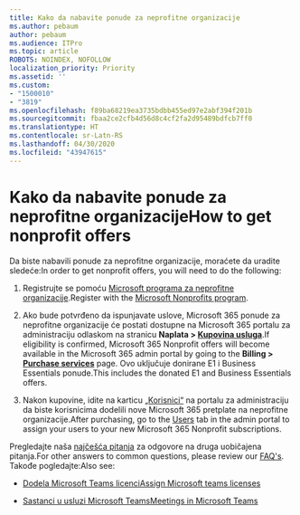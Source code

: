```yaml
---
title: Kako da nabavite ponude za neprofitne organizacije
ms.author: pebaum
author: pebaum
ms.audience: ITPro
ms.topic: article
ROBOTS: NOINDEX, NOFOLLOW
localization_priority: Priority
ms.assetid: ''
ms.custom:
- "1500010"
- "3819"
ms.openlocfilehash: f89ba68219ea3735bdbb455ed97e2abf394f201b
ms.sourcegitcommit: fbaa2ce2cfb4d56d8c4cf2fa2d95489bdfcb7ff0
ms.translationtype: HT
ms.contentlocale: sr-Latn-RS
ms.lasthandoff: 04/30/2020
ms.locfileid: "43947615"
---
```

# <a name="how-to-get-nonprofit-offers"></a><span data-ttu-id="9ceff-102">Kako da nabavite ponude za neprofitne organizacije</span><span class="sxs-lookup"><span data-stu-id="9ceff-102">How to get nonprofit offers</span></span>

<span data-ttu-id="9ceff-103">Da biste nabavili ponude za neprofitne organizacije, moraćete da uradite sledeće:</span><span class="sxs-lookup"><span data-stu-id="9ceff-103">In order to get nonprofit offers, you will need to do the following:</span></span>

1. <span data-ttu-id="9ceff-104">Registrujte se pomoću [Microsoft programa za neprofitne organizacije](https://go.microsoft.com/fwlink/p/?linkid=2008962).</span><span class="sxs-lookup"><span data-stu-id="9ceff-104">Register with the [Microsoft Nonprofits program](https://go.microsoft.com/fwlink/p/?linkid=2008962).</span></span>

2. <span data-ttu-id="9ceff-105">Ako bude potvrđeno da ispunjavate uslove, Microsoft 365 ponude za neprofitne organizacije će postati dostupne na Microsoft 365 portalu za administraciju odlaskom na stranicu **Naplata > [Kupovina usluga](https://go.microsoft.com/fwlink/p/?linkid=868433)**.</span><span class="sxs-lookup"><span data-stu-id="9ceff-105">If eligibility is confirmed, Microsoft 365 Nonprofit offers will become available in the Microsoft 365 admin portal by going to the **Billing > [Purchase services](https://go.microsoft.com/fwlink/p/?linkid=868433)** page.</span></span> <span data-ttu-id="9ceff-106">Ovo uključuje donirane E1 i Business Essentials ponude.</span><span class="sxs-lookup"><span data-stu-id="9ceff-106">This includes the donated E1 and Business Essentials offers.</span></span>

3. <span data-ttu-id="9ceff-107">Nakon kupovine, idite na karticu [„Korisnici“](https://admin.microsoft.com/Adminportal/Home#/users) na portalu za administraciju da biste korisnicima dodelili nove Microsoft 365 pretplate na neprofitne organizacije.</span><span class="sxs-lookup"><span data-stu-id="9ceff-107">After purchasing, go to the [Users](https://admin.microsoft.com/Adminportal/Home#/users) tab in the admin portal to assign your users to your new Microsoft 365 Nonprofit subscriptions.</span></span>

<span data-ttu-id="9ceff-108">Pregledajte naša [najčešća pitanja](https://www.microsoft.com/microsoft-365/nonprofit/office-365-nonprofit#coreui-heading-67lnrlz) za odgovore na druga uobičajena pitanja.</span><span class="sxs-lookup"><span data-stu-id="9ceff-108">For other answers to common questions, please review our [FAQ's](https://www.microsoft.com/microsoft-365/nonprofit/office-365-nonprofit#coreui-heading-67lnrlz).</span></span> <span data-ttu-id="9ceff-109">Takođe pogledajte:</span><span class="sxs-lookup"><span data-stu-id="9ceff-109">Also see:</span></span>

- [<span data-ttu-id="9ceff-110">Dodela Microsoft Teams licenci</span><span class="sxs-lookup"><span data-stu-id="9ceff-110">Assign Microsoft teams licenses</span></span>](https://docs.microsoft.com/MicrosoftTeams/assign-teams-licenses)

- [<span data-ttu-id="9ceff-111">Sastanci u usluzi Microsoft Teams</span><span class="sxs-lookup"><span data-stu-id="9ceff-111">Meetings in Microsoft Teams</span></span>](https://docs.microsoft.com/MicrosoftTeams/tutorial-meetings-in-teams)
